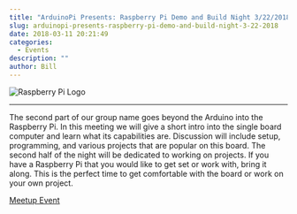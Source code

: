 ```yaml
---
title: "ArduinoPi Presents: Raspberry Pi Demo and Build Night 3/22/2018"
slug: arduinopi-presents-raspberry-pi-demo-and-build-night-3-22-2018
date: 2018-03-11 20:21:49
categories:
  - Events
description: ""
author: Bill
---
```



![Raspberry Pi Logo](/uploads/2018/03/raspberry-pi-logo.jpg)

<hr />

The second part of our group name goes beyond the Arduino into the Raspberry Pi. In this meeting we will give a short intro into the single board computer and learn what its capabilities are. Discussion will include setup, programming, and various projects that are popular on this board. The second half of the night will be dedicated to working on projects. If you have a Raspberry Pi that you would like to get set or work with, bring it along. This is the perfect time to get comfortable with the board or work on your own project.

[Meetup Event](https://www.meetup.com/CT-Hackerspace/events/248261870/?_xtd=gatlbWFpbF9jbGlja9oAJGViN2I2OGVlLTExMzctNDQ3NC1hZjZkLTE5YzViNGQ2NDRjYg&_af=event&_af_eid=248261870&_cookie-check=6xkxL4Fb6l-rgfpt)
